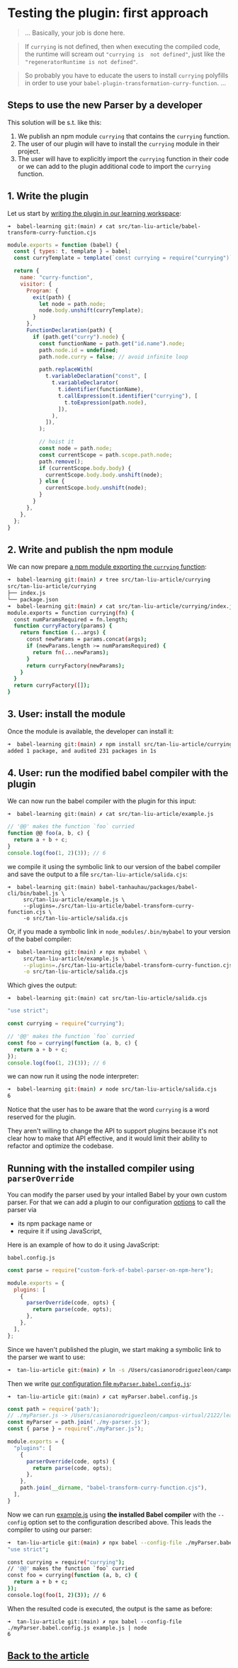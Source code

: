 # Testing the plugin: first approach

> ...
> Basically, your job is done here.

> If `currying` is not defined, then when executing the compiled code, the runtime will scream out `"currying is  not defined"`, just like the `"regeneratorRuntime is not defined"`.

> So probably you have to educate the users to install `currying` polyfills in order to use your `babel-plugin-transformation-curry-function`.
>  ...

## Steps to use the new Parser by a developer

This solution will be s.t. like this:

1. We publish an npm module `currying` that contains the `currying` function.
2. The user of our plugin will have to install the `currying` module in their project.
3. The user will have to explicitly import the `currying` function in their code or we can add to the plugin additional code to import the `currying` function.


## 1. Write the plugin

Let us start by [writing the plugin in our learning workspace](/src/tan-liu-article/babel-transform-curry-function.cjs):

`➜  babel-learning git:(main) ✗ cat src/tan-liu-article/babel-transform-curry-function.cjs`
```js
module.exports = function (babel) {
  const { types: t, template } = babel;
  const curryTemplate = template(`const currying = require("currying")`)();

  return {
    name: "curry-function",
    visitor: {
      Program: {
        exit(path) {
          let node = path.node;
          node.body.unshift(curryTemplate);
        }
      },
      FunctionDeclaration(path) {
        if (path.get("curry").node) { 
          const functionName = path.get("id.name").node;
          path.node.id = undefined;
          path.node.curry = false; // avoid infinite loop

          path.replaceWith(
            t.variableDeclaration("const", [
              t.variableDeclarator(
                t.identifier(functionName),
                t.callExpression(t.identifier("currying"), [ 
                  t.toExpression(path.node),
                ]),
              ), 
            ]),
          );

          // hoist it
          const node = path.node;
          const currentScope = path.scope.path.node;
          path.remove();
          if (currentScope.body.body) {
            currentScope.body.body.unshift(node);
          } else {
            currentScope.body.unshift(node);
          }
        }
      },
    },
  };
}
```

## 2. Write and publish the npm module

We can now prepare [a npm module exporting the `currying` function](/src/tan-liu-article/currying ):

```sh
➜  babel-learning git:(main) ✗ tree src/tan-liu-article/currying 
src/tan-liu-article/currying
├── index.js
└── package.json
➜  babel-learning git:(main) ✗ cat src/tan-liu-article/currying/index.js 
module.exports = function currying(fn) {
  const numParamsRequired = fn.length;
  function curryFactory(params) {
    return function (...args) {
      const newParams = params.concat(args);
      if (newParams.length >= numParamsRequired) {
        return fn(...newParams);
      }
      return curryFactory(newParams);
    }
  }
  return curryFactory([]);
}
```

## 3. User: install the module

Once the module is available, the developer can install it:

```sh
➜  babel-learning git:(main) ✗ npm install src/tan-liu-article/currying
added 1 package, and audited 231 packages in 1s
```

## 4. User: run the modified babel compiler with the plugin

We can now run the babel compiler with the plugin for this input:

`➜  babel-learning git:(main) ✗ cat src/tan-liu-article/example.js`
```js
// '@@' makes the function `foo` curried
function @@ foo(a, b, c) {
  return a + b + c;
}
console.log(foo(1, 2)(3)); // 6
```

we compile it using the symbolic link to our version of the babel compiler and save the output to a file 
`src/tan-liu-article/salida.cjs`:

```
➜  babel-learning git:(main) babel-tanhauhau/packages/babel-cli/bin/babel.js \
     src/tan-liu-article/example.js \
     --plugins=./src/tan-liu-article/babel-transform-curry-function.cjs \ 
     -o src/tan-liu-article/salida.cjs
```

Or, if you made a symbolic link in `node_modules/.bin/mybabel` to your version of the babel compiler:

```sh
➜  babel-learning git:(main) ✗ npx mybabel \   
     src/tan-liu-article/example.js \
     --plugins=./src/tan-liu-article/babel-transform-curry-function.cjs \
     -o src/tan-liu-article/salida.cjs
```

Which gives the output:

`➜  babel-learning git:(main) cat src/tan-liu-article/salida.cjs`
```js
"use strict";

const currying = require("currying");

// '@@' makes the function `foo` curried
const foo = currying(function (a, b, c) {
  return a + b + c;
});
console.log(foo(1, 2)(3)); // 6
```

we can now run it using the node interpreter:

```sh
➜  babel-learning git:(main) ✗ node src/tan-liu-article/salida.cjs
6
```

Notice that the user has to be aware that the word `currying` is a word reserved for the plugin.

They  aren't willing to change the  API to support plugins
because it's not clear how to make that API effective, and it would limit 
their ability to refactor and optimize the codebase.

## Running with the installed compiler using `parserOverride`

You can modify the parser used by your intalled Babel by your own custom parser.
For that we can add a plugin to our configuration [options](https://babeljs.io/docs/options#plugins) 
to call the parser via 

- its npm package name or 
- require it if using JavaScript,

Here is an example of how to do it using JavaScript:

`babel.config.js`
```js
const parse = require("custom-fork-of-babel-parser-on-npm-here");

module.exports = {
  plugins: [
    {
      parserOverride(code, opts) {
        return parse(code, opts);
      },
    },
  ],
};
```
Since we haven't published the plugin, we start making a symbolic link to the parser we want to use:

```sh
➜  tan-liu-article git:(main) ✗ ln -s /Users/casianorodriguezleon/campus-virtual/2122/learning/compiler-learning/babel-tanhauhau/packages/babel-parser/lib/index.js my-parser.js
```

Then we write [our configuration file `myParser.babel.config.js`](/src/tan-liu-article/myParser.babel.config.js):

`➜  tan-liu-article git:(main) ✗ cat myParser.babel.config.js`
```js
const path = require('path');
// ./myParser.js -> /Users/casianorodriguezleon/campus-virtual/2122/learning/compiler-learning/babel-tanhauhau/packages/babel-parser/lib/index.js
const myParser = path.join('./my-parser.js');
const { parse } = require("./myParser.js");

module.exports = {
  "plugins": [
    {
      parserOverride(code, opts) {
        return parse(code, opts);
      },
    },
    path.join(__dirname, "babel-transform-curry-function.cjs"),
  ],
}
```

Now we can run [example.js](/src/tan-liu-article/example.js) using **the installed Babel compiler** with the 
`--config` option  set to the configuration described above.
This leads the compiler to using our parser:

```sh
➜  tan-liu-article git:(main) ✗ npx babel --config-file ./myParser.babel.config.js example.js
"use strict";

const currying = require("currying");
// '@@' makes the function `foo` curried
const foo = currying(function (a, b, c) {
  return a + b + c;
});
console.log(foo(1, 2)(3)); // 6
```
When the resulted code is executed, the output is the same as before:
```
➜  tan-liu-article git:(main) ✗ npx babel --config-file ./myParser.babel.config.js example.js | node
6
```

## [Back to the article](/doc/tan-liu-article.md#testing-the-plugin-first-approach)